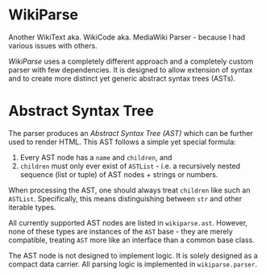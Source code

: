 # WikiParse
Another WikiText aka. WikiCode aka. MediaWiki Parser - because I had various issues with others.

*WikiParse* uses a completely different approach and a completely custom parser with few dependencies. It is designed to allow extension of syntax and to create more distinct yet generic abstract syntax trees (ASTs).


# Abstract Syntax Tree
The parser produces an *Abstract Syntax Tree (AST)* which can be further used to render HTML. This AST follows a simple yet special formula:

1. Every AST node has a `name` and `children`, and
2. `children` must only ever exist of `ASTList` - i.e. a recursively nested sequence (list or tuple) of AST nodes + strings or numbers.

When processing the AST, one should always treat `children` like such an `ASTList`. Specifically, this means distinguishing between `str` and other iterable types.

All currently supported AST nodes are listed in `wikiparse.ast`. However, none of these types are instances of the `AST` base - they are merely compatible, treating `AST` more like an interface than a common base class.

The AST node is not designed to implement logic. It is solely designed as a compact data carrier. All parsing logic is implemented in `wikiparse.parser`.
